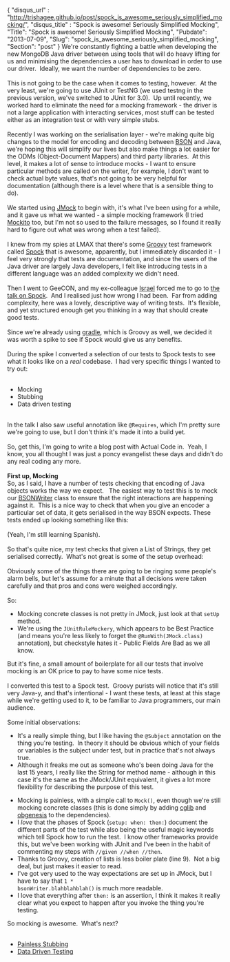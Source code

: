 {
 "disqus_url" : "http://trishagee.github.io/post/spock_is_awesome_seriously_simplified_mocking/",
 "disqus_title" : "Spock is awesome! Seriously Simplified Mocking",
 "Title": "Spock is awesome! Seriously Simplified Mocking",
 "Pubdate": "2013-07-09",
 "Slug": "spock_is_awesome_seriously_simplified_mocking",
 "Section": "post"
}
We're constantly fighting a battle when developing the new MongoDB Java driver between using tools that will do heavy lifting for us and minimising the dependencies a user has to download in order to use our driver. &nbsp;Ideally, we want the number of dependencies to be zero.<br /><br />This is not going to be the case when it comes to testing, however. &nbsp;At the very least, we're going to use JUnit or TestNG (we used testng in the previous version, we've switched to JUnit for 3.0). &nbsp;Up until recently, we worked hard to eliminate the need for a mocking framework - the driver is not a large application with interacting services, most stuff can be tested either as an integration test or with very simple stubs.<br /><br />Recently I was working on the serialisation layer - we're making quite big changes to the model for encoding and decoding between <a href="http://bsonspec.org/">BSON</a> and Java, we're hoping this will simplify our lives but also make things a lot easier for the ODMs (Object-Document Mappers) and third party libraries. &nbsp;At this level, it makes a lot of sense to introduce mocks - I want to ensure particular methods are called on the writer, for example, I don't want to check actual byte values, that's not going to be very helpful for documentation (although there is a level where that is a sensible thing to do).<br /><br />We started using <a href="http://jmock.codehaus.org/">JMock</a> to begin with, it's what I've been using for a while, and it gave us what we wanted - a simple mocking framework (I tried <a href="https://code.google.com/p/mockito/">Mockito</a> too, but I'm not so used to the failure messages, so I found it really hard to figure out what was wrong when a test failed). <br /><br />I knew from my spies at LMAX that there's some <a href="http://groovy.codehaus.org/">Groovy</a> test framework called <a href="https://code.google.com/p/spock/">Spock</a> that is awesome, apparently, but I&nbsp;immediately&nbsp;discarded it - I feel very strongly that tests are documentation, and since the users of the Java driver are largely Java developers, I felt like introducing tests in a different language was an added complexity we didn't need.<br /><br />Then I went to GeeCON, and my ex-colleague <a href="https://twitter.com/IsraKaos">Israel</a> forced me to go to <a href="http://geecon.org/speakers/ken-sipe">the talk on Spock</a>. &nbsp;And I realised just how wrong I had been. &nbsp;Far from adding complexity, here was a lovely, descriptive way of writing tests. &nbsp;It's flexible, and yet structured enough get you thinking in a way that should create good tests.<br /><br />Since we're already using <a href="http://www.gradle.org/">gradle</a>, which is Groovy as well, we decided it was worth a spike to see if Spock would give us any benefits.<br /><br />During the spike I converted a selection of our tests to Spock tests to see what it looks like on a <i>real</i> codebase. &nbsp;I had very specific things I wanted to try out:<br /><br /><ul><li>Mocking</li><li>Stubbing</li><li>Data driven testing</li></ul><br />In the talk I also saw useful annotation like&nbsp;<code>@Requires</code>, which I'm pretty sure we're going to use, but I don't think it's made it into a build yet.<br /><br />So, get this, I'm going to write a blog post with Actual Code in. &nbsp;Yeah, I know, you all thought I was just a poncy evangelist these days and didn't do any real coding any more.<br /><br /><b>First up, Mocking</b><br />So, as I said, I have a number of tests checking that encoding of Java objects works the way we expect. &nbsp; The easiest way to test this is to mock our <a href="https://github.com/mongodb/mongo-java-driver/blob/3.0.x/bson/src/main/org/bson/BSONWriter.java">BSONWriter</a> class to ensure that the right interactions are happening against it. &nbsp;This is a nice way to check that when you give an encoder a particular set of data, it gets serialised in the way BSON expects. These tests ended up looking something like this:<br /><div><br /><script src="https://gist.github.com/trishagee/5728846.js"></script></div>(Yeah, I'm still learning Spanish).<br /><br />So that's quite nice, my test checks that given a List of Strings, they get serialised correctly. &nbsp;What's not great is some of the setup overhead:<br /><br /><script src="https://gist.github.com/trishagee/5728883.js"></script>Obviously some of the things there are going to be ringing some people's alarm bells, but let's assume for a minute that all decisions were taken carefully and that pros and cons were weighed accordingly.<br /><br />So:<br /><ul><li>Mocking concrete classes is not pretty in JMock, just look at that <code>setUp</code> method.</li><li>We're using the <code>JUnitRuleMockery</code>, which appears to be Best Practice (and means you're less likely to forget the&nbsp;<code>@RunWith(JMock.class)</code> annotation), but checkstyle hates it - Public Fields Are Bad as we all know.</li></ul>But it's fine, a small amount of boilerplate for all our tests that involve mocking is an OK price to pay to have some nice tests.<br /><br />I converted this test to a Spock test. &nbsp;Groovy purists will notice that it's still very Java-y, and that's intentional - I want these tests, at least at this stage while we're getting used to it, to be familiar to Java programmers, our main audience.<br /><br /><script src="https://gist.github.com/trishagee/5728962.js"></script> Some initial observations:<br /><ul><li>It's a really simple thing, but I like having the&nbsp;<code>@Subject</code> annotation on the thing you're testing. &nbsp;In theory it should be obvious which of your fields or variables is the subject under test, but in practice that's not always true.</li><li>Although it freaks me out as someone who's been doing Java for the last 15 years, I really like the String for method name - although in this case it's the same as the JMock/JUnit equivalent, it gives a lot more flexibility for describing the purpose of this test.</li></ul><ul><li>Mocking is painless, with a simple call to <code>Mock()</code>, even though we're still mocking concrete classes (this is done simply by adding <a href="http://cglib.sourceforge.net/">cglib</a> and <a href="https://code.google.com/p/objenesis/">obgenesis</a> to the dependencies).</li><li>I <i>love</i>&nbsp;that the phases of Spock (<code>setup: when: then:</code>) document the different parts of the test while also being the useful magic keywords which tell Spock how to run the test. &nbsp;I know other frameworks provide this, but we've been working with JUnit and I've been in the habit of commenting my steps with <code>//given //when //then</code>.</li><li>Thanks to Groovy, creation of lists is less boiler plate (line 9). &nbsp;Not a big deal, but just makes it easier to read.</li><li>I've got very used to the way expectations are set up in JMock, but I have to say that <code>1 * bsonWriter.blahblahblah()</code> is much more readable. &nbsp;</li><li>I love that everything after <code>then:</code> is an assertion, I think it makes it really clear what you expect to happen after you invoke the thing you're testing.</li></ul>So mocking is awesome. &nbsp;What's next?<br /><br /><ul><li><a href="http://mechanitis.blogspot.co.uk/2013/07/spock-passes-next-test-painless-stubbing.html">Painless Stubbing</a></li><li><a href="http://mechanitis.blogspot.com.es/2013/12/spock-data-driven-testing.html">Data Driven Testing</a></li></ul>
